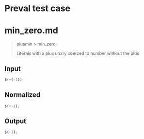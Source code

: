 # Preval test case

# min_zero.md

> plusmin > min_zero
>
> Literals with a plus unary coerced to number without the plus

## Input

`````js filename=intro
$(+(-1));
`````

## Normalized

`````js filename=intro
$(+-1);
`````

## Output

`````js filename=intro
$(-1);
`````
